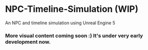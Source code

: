 # NPC-Timeline-Simulation (WIP)
An NPC and timeline simulation using Unreal Engine 5

### More visual content coming soon :) It's under very early development now.
